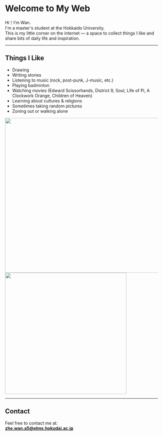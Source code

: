 # Welcome to My Web
Hi！I’m Wan.  
I'm a master's student at the Hokkaido University.  
This is my little corner on the internet — a space to collect things I like and share bits of daily life and inspiration.

---

## Things I Like

- Drawing  
- Writing stories  
- Listening to music (rock, post-punk, J-music, etc.)  
- Playing badminton  
- Watching movies (Edward Scissorhands, District 9, Soul, Life of Pi, A Clockwork Orange, Children of Heaven)  
- Learning about cultures & religions  
- Sometimes taking random pictures  
- Zoning out or walking alone  
<img src="https://github.com/user-attachments/assets/7d874675-d066-4c8a-9fb4-ea2bb7afba10" width="510">
<img src="https://github.com/user-attachments/assets/7d4ce7f4-dd02-4f2e-a534-8d0f5160f781" width="400">

---

## Contact

Feel free to contact me at:  
**zhe.wan.a5@elms.hokudai.ac.jp**
